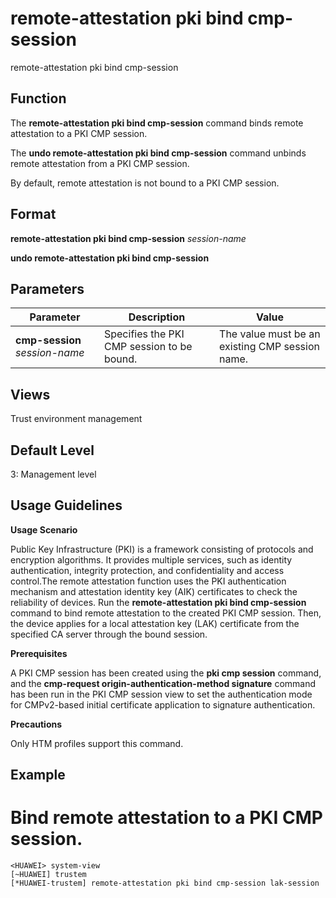 remote-attestation pki bind cmp-session
=======================================

remote-attestation pki bind cmp-session

Function
--------



The **remote-attestation pki bind cmp-session** command binds remote attestation to a PKI CMP session.

The **undo remote-attestation pki bind cmp-session** command unbinds remote attestation from a PKI CMP session.



By default, remote attestation is not bound to a PKI CMP session.


Format
------

**remote-attestation pki bind cmp-session** *session-name*

**undo remote-attestation pki bind cmp-session**


Parameters
----------

| Parameter | Description | Value |
| --- | --- | --- |
| **cmp-session** *session-name* | Specifies the PKI CMP session to be bound. | The value must be an existing CMP session name. |



Views
-----

Trust environment management


Default Level
-------------

3: Management level


Usage Guidelines
----------------

**Usage Scenario**

Public Key Infrastructure (PKI) is a framework consisting of protocols and encryption algorithms. It provides multiple services, such as identity authentication, integrity protection, and confidentiality and access control.The remote attestation function uses the PKI authentication mechanism and attestation identity key (AIK) certificates to check the reliability of devices. Run the **remote-attestation pki bind cmp-session** command to bind remote attestation to the created PKI CMP session. Then, the device applies for a local attestation key (LAK) certificate from the specified CA server through the bound session.

**Prerequisites**

A PKI CMP session has been created using the **pki cmp session** command, and the **cmp-request origin-authentication-method signature** command has been run in the PKI CMP session view to set the authentication mode for CMPv2-based initial certificate application to signature authentication.

**Precautions**

Only HTM profiles support this command.


Example
-------

# Bind remote attestation to a PKI CMP session.
```
<HUAWEI> system-view
[~HUAWEI] trustem
[*HUAWEI-trustem] remote-attestation pki bind cmp-session lak-session

```